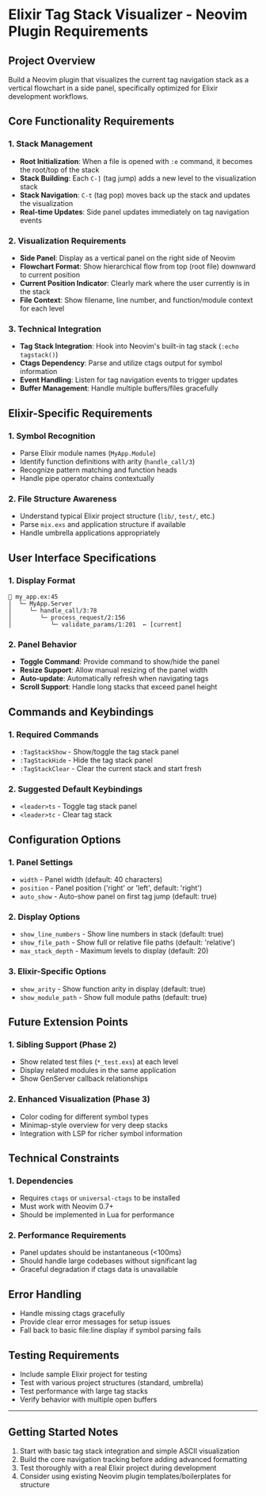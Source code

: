 # Elixir Tag Stack Visualizer - Neovim Plugin Requirements

## Project Overview
Build a Neovim plugin that visualizes the current tag navigation stack as a vertical flowchart in a side panel, specifically optimized for Elixir development workflows.

## Core Functionality Requirements

### 1. Stack Management
- **Root Initialization**: When a file is opened with `:e` command, it becomes the root/top of the stack
- **Stack Building**: Each `C-]` (tag jump) adds a new level to the visualization stack
- **Stack Navigation**: `C-t` (tag pop) moves back up the stack and updates the visualization
- **Real-time Updates**: Side panel updates immediately on tag navigation events

### 2. Visualization Requirements
- **Side Panel**: Display as a vertical panel on the right side of Neovim
- **Flowchart Format**: Show hierarchical flow from top (root file) downward to current position
- **Current Position Indicator**: Clearly mark where the user currently is in the stack
- **File Context**: Show filename, line number, and function/module context for each level

### 3. Technical Integration
- **Tag Stack Integration**: Hook into Neovim's built-in tag stack (`:echo tagstack()`)
- **Ctags Dependency**: Parse and utilize ctags output for symbol information
- **Event Handling**: Listen for tag navigation events to trigger updates
- **Buffer Management**: Handle multiple buffers/files gracefully

## Elixir-Specific Requirements

### 1. Symbol Recognition
- Parse Elixir module names (`MyApp.Module`)
- Identify function definitions with arity (`handle_call/3`)
- Recognize pattern matching and function heads
- Handle pipe operator chains contextually

### 2. File Structure Awareness
- Understand typical Elixir project structure (`lib/`, `test/`, etc.)
- Parse `mix.exs` and application structure if available
- Handle umbrella applications appropriately

## User Interface Specifications

### 1. Display Format
```
📁 my_app.ex:45
│  └─ MyApp.Server
│     └─ handle_call/3:78
│        └─ process_request/2:156
│           └─ validate_params/1:201  ← [current]
```

### 2. Panel Behavior
- **Toggle Command**: Provide command to show/hide the panel
- **Resize Support**: Allow manual resizing of the panel width
- **Auto-update**: Automatically refresh when navigating tags
- **Scroll Support**: Handle long stacks that exceed panel height

## Commands and Keybindings

### 1. Required Commands
- `:TagStackShow` - Show/toggle the tag stack panel
- `:TagStackHide` - Hide the tag stack panel
- `:TagStackClear` - Clear the current stack and start fresh

### 2. Suggested Default Keybindings
- `<leader>ts` - Toggle tag stack panel
- `<leader>tc` - Clear tag stack

## Configuration Options

### 1. Panel Settings
- `width` - Panel width (default: 40 characters)
- `position` - Panel position ('right' or 'left', default: 'right')
- `auto_show` - Auto-show panel on first tag jump (default: true)

### 2. Display Options
- `show_line_numbers` - Show line numbers in stack (default: true)
- `show_file_path` - Show full or relative file paths (default: 'relative')
- `max_stack_depth` - Maximum levels to display (default: 20)

### 3. Elixir-Specific Options
- `show_arity` - Show function arity in display (default: true)
- `show_module_path` - Show full module paths (default: true)

## Future Extension Points

### 1. Sibling Support (Phase 2)
- Show related test files (`*_test.exs`) at each level
- Display related modules in the same application
- Show GenServer callback relationships

### 2. Enhanced Visualization (Phase 3)
- Color coding for different symbol types
- Minimap-style overview for very deep stacks
- Integration with LSP for richer symbol information

## Technical Constraints

### 1. Dependencies
- Requires `ctags` or `universal-ctags` to be installed
- Must work with Neovim 0.7+
- Should be implemented in Lua for performance

### 2. Performance Requirements
- Panel updates should be instantaneous (<100ms)
- Should handle large codebases without significant lag
- Graceful degradation if ctags data is unavailable

## Error Handling
- Handle missing ctags gracefully
- Provide clear error messages for setup issues
- Fall back to basic file:line display if symbol parsing fails

## Testing Requirements
- Include sample Elixir project for testing
- Test with various project structures (standard, umbrella)
- Test performance with large tag stacks
- Verify behavior with multiple open buffers

---

## Getting Started Notes
1. Start with basic tag stack integration and simple ASCII visualization
2. Build the core navigation tracking before adding advanced formatting
3. Test thoroughly with a real Elixir project during development
4. Consider using existing Neovim plugin templates/boilerplates for structure